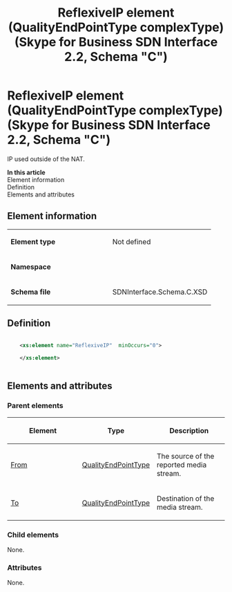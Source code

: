 ﻿---
title: ReflexiveIP element (QualityEndPointType complexType) (Skype for Business SDN Interface 2.2, Schema "C")
TOCTitle: ReflexiveIP element (QualityEndPointType complexType)
ms:assetid: c36505ae-2e7b-848c-eff7-05218b06f482
ms:mtpsurl: https://msdn.microsoft.com/en-us/library/Mt404829(v=office.16)
ms:contentKeyID: 68250742
ms.date: 08/24/2015
mtps_version: v=office.16
dev_langs:
- xml
---

# ReflexiveIP element (QualityEndPointType complexType) (Skype for Business SDN Interface 2.2, Schema \"C\")

IP used outside of the NAT.

**In this article**  
Element information  
Definition  
Elements and attributes  

## Element information

<table>
<colgroup>
<col style="width: 50%" />
<col style="width: 50%" />
</colgroup>
<tbody>
<tr class="odd">
<td><p><strong>Element type</strong></p></td>
<td><p>Not defined</p></td>
</tr>
<tr class="even">
<td><p><strong>Namespace</strong></p></td>
<td><p></p></td>
</tr>
<tr class="odd">
<td><p><strong>Schema file</strong></p></td>
<td><p>SDNInterface.Schema.C.XSD</p></td>
</tr>
</tbody>
</table>


## Definition

``` xml

    <xs:element name="ReflexiveIP"  minOccurs="0">
    
    </xs:element>
  
```

## Elements and attributes

### Parent elements

<table>
<colgroup>
<col style="width: 33%" />
<col style="width: 33%" />
<col style="width: 33%" />
</colgroup>
<thead>
<tr class="header">
<th><p>Element</p></th>
<th><p>Type</p></th>
<th><p>Description</p></th>
</tr>
</thead>
<tbody>
<tr class="odd">
<td><p><a href="from-element-qualitytype-complextype-skype-for-business-sdn-interface-2-2-schema-c.md">From</a></p></td>
<td><p><a href="qualityendpointtype-complextype-skype-for-business-sdn-interface-2-2-schema-c.md">QualityEndPointType</a></p></td>
<td><p>The source of the reported media stream.</p></td>
</tr>
<tr class="even">
<td><p><a href="to-element-qualitytype-complextype-skype-for-business-sdn-interface-2-2-schema-c.md">To</a></p></td>
<td><p><a href="qualityendpointtype-complextype-skype-for-business-sdn-interface-2-2-schema-c.md">QualityEndPointType</a></p></td>
<td><p>Destination of the media stream.</p></td>
</tr>
</tbody>
</table>


### Child elements

None.

### Attributes

None.

